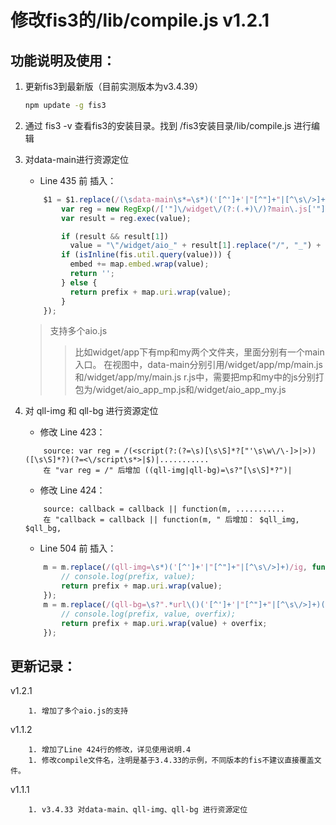 # 修改fis3的/lib/compile.js v1.2.1

功能说明及使用：
--------------

1. 更新fis3到最新版（目前实测版本为v3.4.39）

    ```sh       
    npm update -g fis3
    ```

2. 通过 fis3 -v 查看fis3的安装目录。找到 /fis3安装目录/lib/compile.js 进行编辑


3. 对data-main进行资源定位

    * Line 435 前 插入：
    ```javascript
        $1 = $1.replace(/(\sdata-main\s*=\s*)('[^']+'|"[^"]+"|[^\s\/>]+)/ig, function(m, prefix, value) {
            var reg = new RegExp(/['"]\/widget\/(?:(.+)\/)?main\.js['"]/ig);
            var result = reg.exec(value);

            if (result && result[1])
              value = "\"/widget/aio_" + result[1].replace("/", "_") + ".js\"";
            if (isInline(fis.util.query(value))) {
              embed += map.embed.wrap(value);
              return '';
            } else {
              return prefix + map.uri.wrap(value);
            }
        });
    ```
    > 支持多个aio.js
    > > 比如widget/app下有mp和my两个文件夹，里面分别有一个main入口。
    > > 在视图中，data-main分别引用/widget/app/mp/main.js和/widget/app/my/main.js
    > > r.js中，需要把mp和my中的js分别打包为/widget/aio_app_mp.js和/widget/aio_app_my.js


4. 对 qll-img 和 qll-bg 进行资源定位

    * 修改 Line 423：
    ```
        source: var reg = /(<script(?:(?=\s)[\s\S]*?["'\s\w\/\-]>|>))([\s\S]*?)(?=<\/script\s*>|$)|........... 
        在 "var reg = /" 后增加 ((qll-img|qll-bg)=\s?"[\s\S]*?")|
    ```

    * 修改 Line 424：
    ```
        source: callback = callback || function(m, ...........
        在 "callback = callback || function(m, " 后增加： $qll_img, $qll_bg, 
    ```

    * Line 504 前 插入：
    ```javascript
        m = m.replace(/(qll-img=\s*)('[^']+'|"[^"]+"|[^\s\/>]+)/ig, function(_, prefix, value) {
            // console.log(prefix, value);
            return prefix + map.uri.wrap(value);
        });
        m = m.replace(/(qll-bg=\s?".*url\()('[^']+'|"[^"]+"|[^\s\/>]+)(.*")/ig, function(_, prefix, value, overfix) {
            // console.log(prefix, value, overfix);
            return prefix + map.uri.wrap(value) + overfix;
        });
    ```

更新记录：
--------------

v1.2.1

        1. 增加了多个aio.js的支持

v1.1.2

        1. 增加了Line 424行的修改，详见使用说明.4
        1. 修改compile文件名，注明是基于3.4.33的示例，不同版本的fis不建议直接覆盖文件。

v1.1.1

        1. v3.4.33 对data-main、qll-img、qll-bg 进行资源定位
        